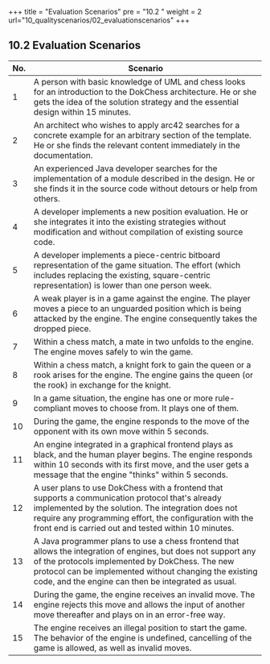 +++
title = "Evaluation Scenarios"
pre = "10.2 "
weight = 2
url="10_qualityscenarios/02_evaluationscenarios"
+++

## 10.2 Evaluation Scenarios

|No.| Scenario                                          |
|-----|--------------------|
| 1 | A person with basic knowledge of UML and chess looks for an introduction to the DokChess architecture. He or she gets the idea of the solution strategy and the essential design within 15 minutes.                                           |
| 2 | An architect who wishes to apply arc42 searches for a concrete example for an arbitrary section of the template. He or she finds the relevant content immediately in the documentation.                                           |
| 3 | An experienced Java developer searches for the implementation of a module described in the design. He or she finds it in the source code without detours or help from others.                                           |
| 4 | A developer implements a new position evaluation. He or she integrates it into the existing strategies without modification and without compilation of existing source code.                                           |
| 5 | A developer implements a piece-centric bitboard representation of the game situation. The effort (which includes replacing the existing, square-centric representation) is lower than one person week.                                           |
| 6 | A weak player is in a game against the engine. The player moves a piece to an unguarded position which is being attacked by the engine. The engine consequently takes the dropped piece.                                           |
| 7 | Within a chess match, a mate in two unfolds to the engine. The engine moves safely to win the game.                                           |
| 8 | Within a chess match, a knight fork to gain the queen or a rook arises for the engine. The engine gains the queen (or the rook) in exchange for the knight.                                         |
| 9 | In a game situation, the engine has one or more rule-compliant moves to choose from. It plays one of them.                                         |
|10 | During the game, the engine responds to the move of the opponent with its own move within 5 seconds.                                         |
|11 | An engine integrated in a graphical frontend plays as black, and the human player begins. The engine responds within 10 seconds with its first move, and the user gets a message that the engine "thinks" within 5 seconds.                                         |
|12 | A user plans to use DokChess with a frontend that supports a communication protocol that's already implemented by the solution. The integration does not require any programming effort, the configuration with the front end is carried out and tested within 10 minutes.                                         |
|13 | A Java programmer plans to use a chess frontend that allows the integration of engines, but does not support any of the protocols implemented by DokChess. The new protocol can be implemented without changing the existing code, and the engine can then be integrated as usual.                                         |
|14 | During the game, the engine receives an invalid move. The engine rejects this move and allows the input of another move thereafter and plays on in an error-free way.                                         |
|15 | The engine receives an illegal position to start the game. The behavior of the engine is undefined, cancelling of the game is allowed, as well as invalid moves.                                         |
